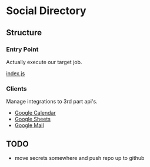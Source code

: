 # Social Directory

## Structure

### Entry Point
Actually execute our target job.

[index.js](./index.js)

### Clients
Manage integrations to 3rd part api's.

- [Google Calendar](./clients/google/calendar)
- [Google Sheets](./clients/google/sheets)
- [Google Mail](./clients/google/mail)

## TODO
- move secrets somewhere and push repo up to github